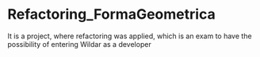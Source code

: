 # Refactoring_FormaGeometrica
It is a project, where refactoring was applied, which is an exam to have the possibility of entering Wildar as a developer
